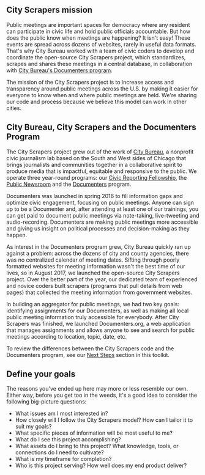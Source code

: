 ## City Scrapers mission

Public meetings are important spaces for democracy where any resident can participate in civic life and hold public officials accountable. But how does the public know when meetings are happening? It isn't easy! These events are spread across dozens of websites, rarely in useful data formats. That's why City Bureau worked with a team of civic coders to develop and coordinate the open-source City Scrapers project, which standardizes, scrapes and shares these meetings in a central database, in collaboration with [City Bureau's Documenters program](https://www.documenters.org/).

The mission of the City Scrapers project is to increase access and transparency around public meetings across the U.S. by making it easier for everyone to know when and where public meetings are held. We're sharing our code and process because we believe this model can work in other cities.

## City Bureau, City Scrapers and the Documenters Program

The City Scrapers project grew out of the work of [City Bureau](https://www.citybureau.org/), a nonprofit civic journalism lab based on the South and West sides of Chicago that brings journalists and communities together in a collaborative spirit to produce media that is impactful, equitable and responsive to the public. We operate three year-round programs: our [Civic Reporting Fellowship](https://www.citybureau.org/civic-reporting-programs/), the [Public Newsroom](https://www.citybureau.org/publicnewsroom/) and the [Documenters](https://www.documenters.org/) program.

Documenters was launched in spring 2016 to fill information gaps and optimize civic engagement, focusing on public meetings. Anyone can sign up to be a Documenter and, after attending at least one of our trainings, you can get paid to document public meetings via note-taking, live-tweeting and audio-recording. Documenters are making public meetings more accessible and giving us insight on political processes and decision-making as they happen.

As interest in the Documenters program grew, City Bureau quickly ran up against a problem: across the dozens of city and county agencies, there was no centralized calendar of meeting dates. Sifting through poorly formatted websites for meeting information wasn't the best time of our lives, so in August 2017, we launched the open-source City Scrapers project. Over the better part of the year, our dedicated team of experienced and novice coders built scrapers (programs that pull details from web pages) that collected the meeting information from government websites.

In building an aggregator for public meetings, we had two key goals: identifying assignments for our Documenters, as well as making all local public meeting information truly accessible for everybody. After City Scrapers was finished, we launched Documenters.org, a web application that manages assignments and allows anyone to see and search for public meetings according to location, topic, date, etc.

To review the differences between the City Scrapers code and the Documenters program, see our [Next Steps](05-nextsteps.md) section in this toolkit.

## Define your goals

The reasons you've ended up here may more or less resemble our own. Either way, before you get too in the weeds, it's a good idea to consider the following big-picture questions:

- What issues am I most interested in?
- How closely will I follow the City Scrapers model? How can I tailor it to suit my goals?
- What specific pieces of information will be most useful to me?
- What do I see this project accomplishing?
- What assets do I bring to this project? What knowledge, tools, or connections do I need to cultivate?
- What is my timeframe for completion?
- Who is this project serving? How well does my end product deliver?
